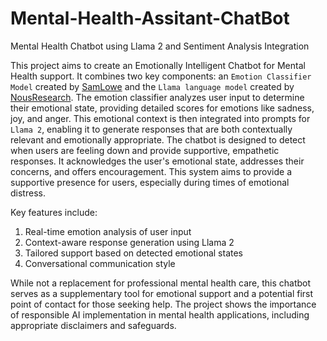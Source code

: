 # Mental-Health-Assitant-ChatBot
Mental Health Chatbot using Llama 2 and Sentiment Analysis Integration

This project aims to create an Emotionally Intelligent Chatbot for Mental Health support. It combines two key components: an `Emotion Classifier Model` created by [SamLowe](https://huggingface.co/SamLowe/roberta-base-go_emotions) and the `Llama language model` created by [NousResearch](https://huggingface.co/NousResearch/Llama-2-7b-chat-hf). The emotion classifier analyzes user input to determine their emotional state, providing detailed scores for emotions like sadness, joy, and anger. This emotional context is then integrated into prompts for `Llama 2`, enabling it to generate responses that are both contextually relevant and emotionally appropriate.
The chatbot is designed to detect when users are feeling down and provide supportive, empathetic responses. It acknowledges the user's emotional state, addresses their concerns, and offers encouragement. This system aims to provide a supportive presence for users, especially during times of emotional distress.

Key features include:
1.   Real-time emotion analysis of user input
2.   Context-aware response generation using Llama 2
3.   Tailored support based on detected emotional states
4.   Conversational communication style

While not a replacement for professional mental health care, this chatbot serves as a supplementary tool for emotional support and a potential first point of contact for those seeking help. The project shows the importance of responsible AI implementation in mental health applications, including appropriate disclaimers and safeguards.
